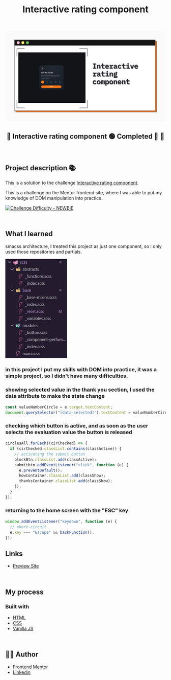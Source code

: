<h1 align="center">Interactive rating component
</h1>

&nbsp;

![](./readme/bg.jpg)

<h2 align="center"> 
	🚧 Interactive rating component 🟢 Completed 🚀 🚧
  
</h2>

&nbsp;

<!--
## Table of contents

- [Project description](#description) - [What I learned](#What-I-learned) -->

<h2 id="#description">Project description 📚</h2>

This is a solution to the challenge
[Interactive rating component](https://www.frontendmentor.io/challenges/interactive-rating-component-koxpeBUmI).

This is a challenge on the Mentor frontend site, where I was able to put my knowledge of DOM manipulation into practice.

<a href="https://www.frontendmentor.io/challenges?difficulties=4"><img src="https://img.shields.io/badge/Difficulty-NEWBIE-14c2c8?style=for-the-badge&logo=frontendmentor" alt="Challenge Difficulty - NEWBIE"></a>

&nbsp;

## What I learned

smacss architecture, I treated this project as just one component, so I only used those repositories and partials.

![](./readme/arq.jpg)

<h3>in this project I put my skills with DOM into practice, it was a simple project, so I didn't have many difficulties.</h3>

<h3>showing selected value in the thank you section, I used the data attribute to make the state change</h3>

```js
const valueNumberCircle = e.target.textContent;
document.querySelector("[data-selected]").textContent = valueNumberCircle;
```

<h3>checking which button is active, and as soon as the user selects the evaluation value the button is released</h3>

```js
circlesAll.forEach((cirChecked) => {
  if (cirChecked.classList.contains(classActive)) {
    // activating the submit button
    blockBtn.classList.add(classActive);
    submitbtn.addEventListener("click", function (e) {
      e.preventDefault();
      howContainer.classList.add(classShow);
      thanksContainer.classList.add(classShow);
    });
  }
});
```

<h3>returning to the home screen with the "ESC" key</h3>

```js
window.addEventListener("keydown", function (e) {
  // short-circuit
  e.key === "Escape" && backFunction();
});
```

## Links

- [Preview Site](https://vinicius-interactive-rating.netlify.app)
<!-- - [Frontend Mentor Solution Page](https://www.frontendmentor.io/solutions/challenge-completed-with-htmlcssleaflet-jsgrid-and-responsive--kw3kKedNp) -->

&nbsp;

## My process

### Built with

- [HTML](https://developer.mozilla.org/en-US/docs/Web/HTML)
- [CSS](https://developer.mozilla.org/en-US/docs/Web/CSS)
- [Vanilla JS](http://vanilla-js.com)

&nbsp;

## 👨‍💻 Author

- [Frontend Mentor](https://www.frontendmentor.io/profile/viniciusshenri96)
- [Linkedin](https://www.linkedin.com/in/vinícius-henrique-7a2533229/)
